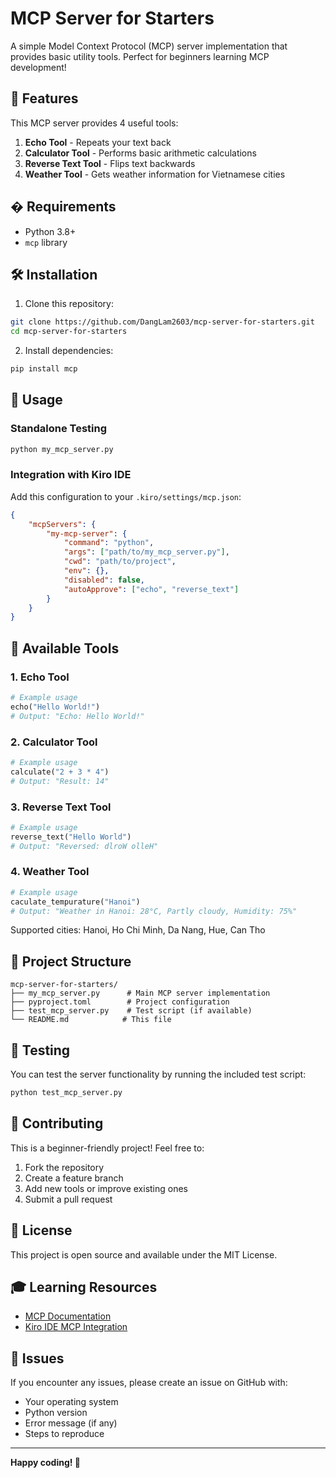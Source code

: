 # MCP Server for Starters

A simple Model Context Protocol (MCP) server implementation that provides basic utility tools. Perfect for beginners learning MCP development!

## 🚀 Features

This MCP server provides 4 useful tools:

1. **Echo Tool** - Repeats your text back
2. **Calculator Tool** - Performs basic arithmetic calculations
3. **Reverse Text Tool** - Flips text backwards
4. **Weather Tool** - Gets weather information for Vietnamese cities

## � Requirements

- Python 3.8+
- `mcp` library

## 🛠️ Installation

1. Clone this repository:
```bash
git clone https://github.com/DangLam2603/mcp-server-for-starters.git
cd mcp-server-for-starters
```

2. Install dependencies:
```bash
pip install mcp
```

## 🎯 Usage

### Standalone Testing
```bash
python my_mcp_server.py
```

### Integration with Kiro IDE

Add this configuration to your `.kiro/settings/mcp.json`:

```json
{
    "mcpServers": {
        "my-mcp-server": {
            "command": "python",
            "args": ["path/to/my_mcp_server.py"],
            "cwd": "path/to/project",
            "env": {},
            "disabled": false,
            "autoApprove": ["echo", "reverse_text"]
        }
    }
}
```

## 🔧 Available Tools

### 1. Echo Tool
```python
# Example usage
echo("Hello World!")
# Output: "Echo: Hello World!"
```

### 2. Calculator Tool
```python
# Example usage
calculate("2 + 3 * 4")
# Output: "Result: 14"
```

### 3. Reverse Text Tool
```python
# Example usage
reverse_text("Hello World")
# Output: "Reversed: dlroW olleH"
```

### 4. Weather Tool
```python
# Example usage
caculate_tempurature("Hanoi")
# Output: "Weather in Hanoi: 28°C, Partly cloudy, Humidity: 75%"
```

Supported cities: Hanoi, Ho Chi Minh, Da Nang, Hue, Can Tho

## 📁 Project Structure

```
mcp-server-for-starters/
├── my_mcp_server.py      # Main MCP server implementation
├── pyproject.toml        # Project configuration
├── test_mcp_server.py    # Test script (if available)
└── README.md            # This file
```

## 🧪 Testing

You can test the server functionality by running the included test script:

```bash
python test_mcp_server.py
```

## 🤝 Contributing

This is a beginner-friendly project! Feel free to:

1. Fork the repository
2. Create a feature branch
3. Add new tools or improve existing ones
4. Submit a pull request

## 📝 License

This project is open source and available under the MIT License.

## 🎓 Learning Resources

- [MCP Documentation](https://modelcontextprotocol.io/)
- [Kiro IDE MCP Integration](https://docs.kiro.ai/)

## 🐛 Issues

If you encounter any issues, please create an issue on GitHub with:
- Your operating system
- Python version
- Error message (if any)
- Steps to reproduce

---

**Happy coding! 🎉**